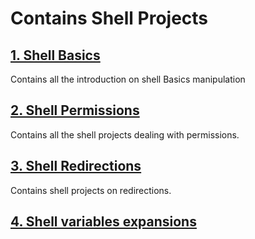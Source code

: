# Contains Shell Projects

## [1. Shell Basics](./0x00-shell_basics)

Contains all the introduction on shell Basics manipulation

## [2. Shell Permissions](./0x01-shell_permissions)

Contains all the shell projects dealing with permissions.

## [3. Shell Redirections](./0x02-shell_redirections)

Contains shell projects on redirections.

## [4. Shell variables expansions](./0x03-shell_variables_expansions)
